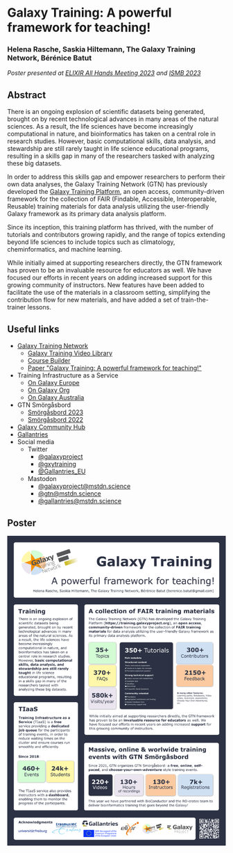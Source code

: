 Galaxy Training: A powerful framework for teaching!
===================================================

### Helena Rasche, Saskia Hiltemann, The Galaxy Training Network, Bérénice Batut

*Poster presented at [ELIXIR All Hands Meeting 2023](https://elixir-europe.org/events/elixir-all-hands-2023) and [ISMB 2023](https://www.iscb.org/ismbeccb2023)*

## Abstract

There is an ongoing explosion of scientific datasets being generated, brought on by recent technological advances in many areas of the natural sciences. As a result, the life sciences have become increasingly computational in nature, and bioinformatics has taken on a central role in research studies. However, basic computational skills, data analysis, and stewardship are still rarely taught in life science educational programs, resulting in a skills gap in many of the researchers tasked with analyzing these big datasets.

In order to address this skills gap and empower researchers to perform their own data analyses, the Galaxy Training Network (GTN) has previously developed the [Galaxy Training Platform](https://training.galaxyproject.org), an open access, community-driven framework for the collection of FAIR (Findable, Accessible, Interoperable, Reusable) training materials for data analysis utilizing the user-friendly Galaxy framework as its primary data analysis platform. 

Since its inception, this training platform has thrived, with the number of tutorials and contributors growing rapidly, and the range of topics extending beyond life sciences to include topics such as climatology, cheminformatics, and machine learning. 

While initially aimed at supporting researchers directly, the GTN framework has proven to be an invaluable resource for educators as well. We have focused our efforts in recent years on adding increased support for this growing community of instructors. New features have been added to facilitate the use of the materials in a classroom setting, simplifying the contribution flow for new materials, and have added a set of train-the-trainer lessons.

## Useful links

- [Galaxy Training Network](https://training.galaxyproject.org)
    - [Galaxy Training Video Library](https://gallantries.github.io/video-library/library)
    - [Course Builder](https://gallantries.github.io/video-library/course-builder)
    - [Paper "Galaxy Training: A powerful framework for teaching!"](https://journals.plos.org/ploscompbiol/article?id=10.1371/journal.pcbi.1010752)
- Training Infrastructure as a Service
    - [On Galaxy Europe](https://usegalaxy.eu/tiaas/)
    - [On Galaxy Org](https://usegalaxy.org/tiaas/)
    - [On Galaxy Australia](https://usegalaxy.org.au/tiaas/)
- GTN Smörgåsbord
    - [Smörgåsbord 2023](https://gallantries.github.io/video-library/events/smorgasbord3/)
    - [Smörgåsbord 2022](https://gallantries.github.io/video-library/events/smorgasbord2/tapas.html)
- [Galaxy Community Hub](https://galaxyproject.org/)
- [Gallantries](https://gallantries.github.io/)
- Social media
    - Twitter
        - [@galaxyproject](https://twitter.com/galaxyproject)
        - [@gxytraining](https://twitter.com/gxytraining)
        - [@Gallantries_EU](https://twitter.com/Gallantries_EU)
    - Mastodon
        - [@galaxyproject@mstdn.science](https://mstdn.science/@galaxyproject)
        - [@gtn@mstdn.science](https://mstdn.science/@gtn)
        - [@gallantries@mstdn.science](https://mstdn.science/@gallantries)


## Poster

![Poster](poster.png)
